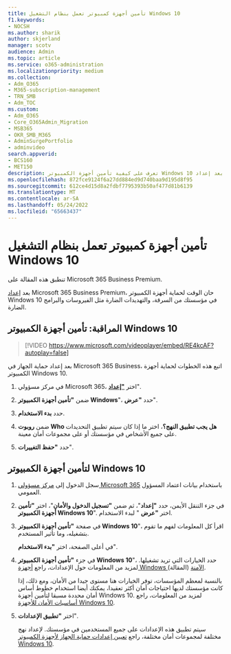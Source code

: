 ```yaml
---
title: تأمين أجهزة كمبيوتر تعمل بنظام التشغيل Windows 10
f1.keywords:
- NOCSH
ms.author: sharik
author: skjerland
manager: scotv
audience: Admin
ms.topic: article
ms.service: o365-administration
ms.localizationpriority: medium
ms.collection:
- Adm_O365
- M365-subscription-management
- TRN_SMB
- Adm_TOC
ms.custom:
- Adm_O365
- Core_O365Admin_Migration
- MSB365
- OKR_SMB_M365
- AdminSurgePortfolio
- adminvideo
search.appverid:
- BCS160
- MET150
description: تعرف على كيفية تأمين أجهزة الكمبيوتر Windows 10 بعد إعداد Microsoft 365 Business Premium.
ms.openlocfilehash: 872fce9124f6a27dd884ed9d740baa9d195d8f95
ms.sourcegitcommit: 612ce4d15d8a2fdbf7795393b50af477d81b6139
ms.translationtype: MT
ms.contentlocale: ar-SA
ms.lasthandoff: 05/24/2022
ms.locfileid: "65663437"
---
```

# <a name="secure-windows-10-computers"></a>تأمين أجهزة كمبيوتر تعمل بنظام التشغيل Windows 10

تنطبق هذه المقالة على Microsoft 365 Business Premium.

بعد [إعداد](/microsoft-365/business-premium/m365bp-setup) Microsoft 365 Business Premium، حان الوقت لحماية أجهزة الكمبيوتر Windows 10 في مؤسستك من السرقة، والتهديدات الضارة مثل الفيروسات والبرامج الضارة.

## <a name="watch-secure-your-windows-10-pcs"></a>المراقبة: تأمين أجهزة الكمبيوتر Windows 10

> [!VIDEO https://www.microsoft.com/videoplayer/embed/RE4kcAF?autoplay=false]

بعد إعداد حماية الجهاز في Microsoft 365 Business، اتبع هذه الخطوات لحماية أجهزة الكمبيوتر Windows 10.

1. في مركز مسؤولي Microsoft 365، اختر <a href="https://go.microsoft.com/fwlink/p/?linkid=2171997" target="_blank">**"إعداد**</a>".

2. ضمن **"تأمين أجهزة الكمبيوتر Windows**"، حدد **"عرض**".

3. حدد  **بدء الاستخدام**.

4. ضمن **روبوت Who هل يجب تطبيق النهج؟**، اختر ما إذا كان سيتم تطبيق التحديدات على جميع الأشخاص في مؤسستك أو على مجموعات أمان معينة.

5. حدد  **"حفظ التغييرات**".

## <a name="to-secure-your-windows-10-computers"></a>لتأمين أجهزة الكمبيوتر Windows 10

1. سجل الدخول إلى [مركز مسؤولي Microsoft 365](https://admin.microsoft.com) باستخدام بيانات اعتماد المسؤول العمومي. 

2. في جزء التنقل الأيمن، حدد **"إعداد**"، ثم ضمن **"تسجيل الدخول والأمان**"، اختر **"تأمين أجهزة الكمبيوتر Windows 10**". اختر **"عرض** " لبدء الاستخدام.

3. في صفحة **"تأمين أجهزة الكمبيوتر Windows 10**"، اقرأ كل المعلومات لفهم ما تقوم بتشغيله، وما تأثير المستخدم.

    في أعلى الصفحة، اختر **"بدء الاستخدام**".

4. في جزء **"تأمين أجهزة الكمبيوتر Windows 10**"، حدد الخيارات التي تريد تشغيلها. لمزيد من المعلومات حول الإعدادات، راجع [أجهزة Windows الآمنة](../../business-premium/m365bp-secure-windows-devices.md) (المقالة). 
    
    بالنسبة لمعظم المؤسسات، توفر الخيارات هنا مستوى جيدا من الأمان، ومع ذلك، إذا كانت مؤسستك لديها احتياجات أمان أكثر تعقيدا، يمكنك أيضا استخدام خطوط أساس أمان محددة مسبقا لتأمين أجهزة Windows 10. لمزيد من المعلومات، راجع [أساسيات الأمان للأجهزة Windows 10](/mem/intune/protect/security-baselines).   

5. اختر **"تطبيق الإعدادات**".

    سيتم تطبيق هذه الإعدادات على جميع المستخدمين في مؤسستك. لإعداد نهج مختلفة لمجموعات أمان مختلفة، راجع [تعيين إعدادات حماية الجهاز لأجهزة الكمبيوتر Windows 10](../../business-premium/m365bp-protection-settings-for-windows-10-devices.md).
